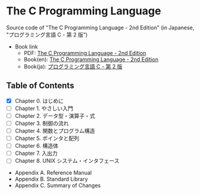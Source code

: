 # The C Programming Language

Source code of "The C Programming Language - 2nd Edition" (in Japanese, "プログラミング言語 C - 第 2 版")

- Book link
  - PDF: [The C Programming Language - 2nd Edition](https://kremlin.cc/k&r.pdf)
  - Book(en): [The C Programming Language - 2nd Edition](https://www.amazon.co.jp/Programming-Language-Brian-W-Kernighan/dp/7111196260)
  - Book(ja): [プログラミング言語 C - 第 2 版](https://www.amazon.co.jp/%E3%83%97%E3%83%AD%E3%82%B0%E3%83%A9%E3%83%9F%E3%83%B3%E3%82%B0%E8%A8%80%E8%AA%9EC-%E7%AC%AC2%E7%89%88-ANSI%E8%A6%8F%E6%A0%BC%E6%BA%96%E6%8B%A0-B-W-%E3%82%AB%E3%83%BC%E3%83%8B%E3%83%8F%E3%83%B3/dp/4320026926/ref=pd_bxgy_img_1/355-2711531-8049409?pd_rd_w=RquaN&pf_rd_p=d8f6e0ab-48ef-4eca-99d5-60d97e927468&pf_rd_r=S4YEGDMMQ8Q0P0K2KW5A&pd_rd_r=b1c1f6df-819b-4e01-8ec8-c12ac6e6e2cc&pd_rd_wg=OxKKp&pd_rd_i=4320026926&psc=1)

## Table of Contents

- [x] Chapter 0. はじめに
- [ ] Chapter 1. やさしい入門
- [ ] Chapter 2. データ型・演算子・式
- [ ] Chapter 3. 制御の流れ
- [ ] Chapter 4. 関数とプログラム構造
- [ ] Chapter 5. ポインタと配列
- [ ] Chapter 6. 構造体
- [ ] Chapter 7. 入出力
- [ ] Chapter 8. UNIX システム・インタフェース
- Appendix A. Reference Manual
- Appendix B. Standard Library
- Appendix C. Summary of Changes
